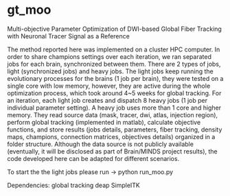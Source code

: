 # gt_moo
Multi-objective Parameter Optimization of
DWI-based Global Fiber Tracking with Neuronal
Tracer Signal as a Reference


The method reported here was implemented on a cluster HPC computer. In order to share champions settings over each iteration, we ran separated jobs for each brain, synchronized between them. There are 2 types of jobs, light (synchronized jobs) and heavy jobs. The light jobs keep running the evolutionary processes for the brains (1 job per brain), they were tested on a single core with low memory, however, they are active during the whole optimization process, which took around 4~5 weeks for global tracking. For an iteration, each light job creates and dispatch 8 heavy jobs (1 job per individual parameter setting). A heavy job uses more than 1 core and higher memory. They read source data (mask, tracer, dwi, atlas, injection region), perform global tracking (implemented in matlab), calculate objective functions, and store results (jobs details, parameters, fiber tracking, density maps, champions, connection matrices, objectives details) organized in a folder structure. Although the data source is not publicly available (eventually, it will be disclosed as part of Brain/MINDS project results), the code developed here can be adapted for different scenarios.

To start the the light jobs please run -> python run_moo.py

Dependencies:
global tracking
deap
SimpleITK





